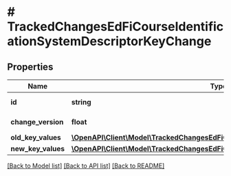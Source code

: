 # # TrackedChangesEdFiCourseIdentificationSystemDescriptorKeyChange

## Properties

Name | Type | Description | Notes
------------ | ------------- | ------------- | -------------
**id** | **string** | Resource identifier | [optional]
**change_version** | **float** | Change version | [optional]
**old_key_values** | [**\OpenAPI\Client\Model\TrackedChangesEdFiCourseIdentificationSystemDescriptorKey**](TrackedChangesEdFiCourseIdentificationSystemDescriptorKey.md) |  | [optional]
**new_key_values** | [**\OpenAPI\Client\Model\TrackedChangesEdFiCourseIdentificationSystemDescriptorKey**](TrackedChangesEdFiCourseIdentificationSystemDescriptorKey.md) |  | [optional]

[[Back to Model list]](../../README.md#models) [[Back to API list]](../../README.md#endpoints) [[Back to README]](../../README.md)
